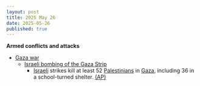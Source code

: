 ```yaml
---
layout: post
title: 2025 May 26
date: 2025-05-26
published: true
---
```



**Armed conflicts and attacks**

* [Gaza war](https://en.wikipedia.org/wiki/Gaza_war "Gaza war")
  + [Israeli bombing of the Gaza Strip](https://en.wikipedia.org/wiki/Israeli_bombing_of_the_Gaza_Strip "Israeli bombing of the Gaza Strip")
    - [Israeli](https://en.wikipedia.org/wiki/Israel "Israel") strikes kill at least 52 [Palestinians](https://en.wikipedia.org/wiki/Palestinians "Palestinians") in [Gaza](https://en.wikipedia.org/wiki/Gaza_Strip "Gaza Strip"), including 36 in a school-turned shelter. [(AP)](https://apnews.com/article/israel-palestinians-hamas-war-news-05-26-2025-6a7285f144a3619e8239138e6883b3b6)
